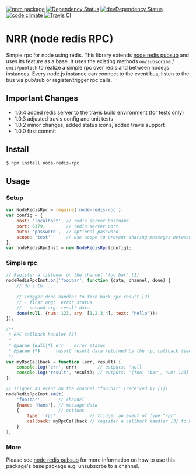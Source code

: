[![npm package](https://img.shields.io/npm/v/node-redis-rpc.svg?style=flat-square)](https://www.npmjs.org/package/node-redis-rpc)
[![Dependency Status](https://david-dm.org/Bruce17/node-redis-rpc.svg?style=flat-square)](https://david-dm.org/Bruce17/node-redis-rpc)
[![devDependency Status](https://david-dm.org/Bruce17/node-redis-rpc/dev-status.svg?style=flat-square)](https://david-dm.org/Bruce17/node-redis-rpc#info=devDependencies)
[![code climate](https://img.shields.io/codeclimate/github/Bruce17/node-redis-rpc.svg?style=flat-square)](https://codeclimate.com/github/Bruce17/node-redis-rpc)
[![Travis CI](https://travis-ci.org/Bruce17/node-redis-rpc.svg?style=flat-square)](https://travis-ci.org/Bruce17/node-redis-rpc)

NRR (node redis RPC)
====================

Simple rpc for node using redis. This library extends [node redis pubsub](https://www.npmjs.com/package/node-redis-pubsub)
and uses its feature as a base. It uses the existing methods `on/subscribe` / `emit/publish` to realize a simple rpc
over redis and between node.js instances. Every node.js instance can connect to the event bus, listen to the bus via
pub/sub or register/trigger rpc calls.

## Important Changes
- 1.0.4 added redis server to the travis build environment (for tests only)
- 1.0.3 adjusted travis config and unit tests
- 1.0.2 minor changes, added status icons, added travis support
- 1.0.0 first commit


## Install

```bash
$ npm install node-redis-rpc
```

## Usage
### Setup

```javascript
var NodeRedisRpc = require('node-redis-rpc');
var config = {
    host: 'localhost', // redis server hostname
    port: 6379,        // redis server port
    auth: 'password',  // optional password
    scope: 'test'      // use scope to prevent sharing messages between "node redis rpc"
};
var nodeRedisRpcInst = new NodeRedisRpc(config);
```

### Simple rpc

```javascript
// Register a listener on the channel "foo:bar" [1]
nodeRedisRpcInst.on('foo:bar', function (data, channel, done) {
    // do s.th. ...
    
    // Trigger done handler to fire back rpc result [2]
    // - first arg:  error status
    // - second arg: result data
    done(null, {num: 123, ary: [1,2,3,4], text: 'hello'});
});

/**
 * RPC callback handler [3]
 *
 * @param {null|*} err    error status
 * @param {*}      result result data returned by the rpc callback (see [2])
 */
var myRpcCallback = function (err, result) {
    console.log('err', err);       // outputs: 'null'
    console.log('result', result); // outputs: '{foo: 'bar', num: 123}'
};

// Trigger an event on the channel "foo:bar" (received by [1])
nodeRedisRpcInst.emit(
    'foo:bar',      // channel
    {name: 'Hans'}, // message data
    {               // options
        type: 'rpc',            // trigger an event of type "rpc"
        callback: myRpcCallback // register a callback handler [3] to be executed when the rpc result returns
    }
);
```

### More

Please see [node redis pubsub](https://www.npmjs.com/package/node-redis-pubsub) for more information on how to use
this package's base package e.g. unsubscrbe to a channel.

